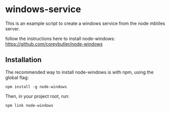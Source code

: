 windows-service
==============

This is an example script to create a windows service from the node mbtiles server.

follow the instructions here to install node-windows:
https://github.com/coreybutler/node-windows

## Installation

The recommended way to install node-windows is with npm, using the global flag:

`npm install -g node-windows`

Then, in your project root, run:

`npm link node-windows`